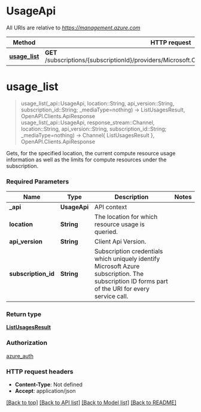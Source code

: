 # UsageApi

All URIs are relative to *https://management.azure.com*

Method | HTTP request | Description
------------- | ------------- | -------------
[**usage_list**](UsageApi.md#usage_list) | **GET** /subscriptions/{subscriptionId}/providers/Microsoft.Compute/locations/{location}/usages | 


# **usage_list**
> usage_list(_api::UsageApi, location::String, api_version::String, subscription_id::String; _mediaType=nothing) -> ListUsagesResult, OpenAPI.Clients.ApiResponse <br/>
> usage_list(_api::UsageApi, response_stream::Channel, location::String, api_version::String, subscription_id::String; _mediaType=nothing) -> Channel{ ListUsagesResult }, OpenAPI.Clients.ApiResponse



Gets, for the specified location, the current compute resource usage information as well as the limits for compute resources under the subscription.

### Required Parameters

Name | Type | Description  | Notes
------------- | ------------- | ------------- | -------------
 **_api** | **UsageApi** | API context | 
**location** | **String** | The location for which resource usage is queried. |
**api_version** | **String** | Client Api Version. |
**subscription_id** | **String** | Subscription credentials which uniquely identify Microsoft Azure subscription. The subscription ID forms part of the URI for every service call. |

### Return type

[**ListUsagesResult**](ListUsagesResult.md)

### Authorization

[azure_auth](../README.md#azure_auth)

### HTTP request headers

 - **Content-Type**: Not defined
 - **Accept**: application/json

[[Back to top]](#) [[Back to API list]](../README.md#api-endpoints) [[Back to Model list]](../README.md#models) [[Back to README]](../README.md)

